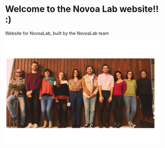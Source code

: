 # Welcome to the Novoa Lab website!! :)
Website for NovoaLab, built by the NovoaLab team


![alt text](./img/labPhoto1.png "labPhoto1")

